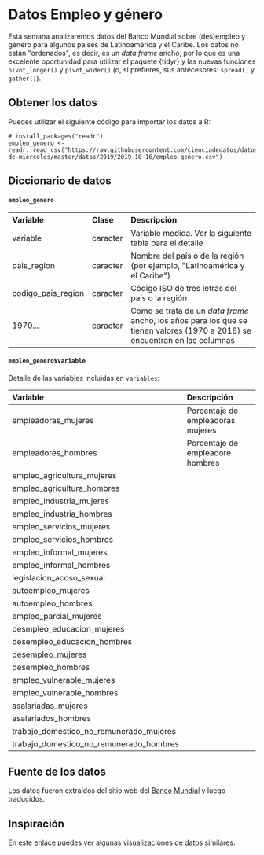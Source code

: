 
# Datos Empleo y género

Esta semana analizaremos datos del Banco Mundial sobre (des)empleo y género para algunos países de Latinoamérica y el Caribe. Los datos no están "ordenados", es decir, es un _data frame_ ancho, por lo que es una excelente oportunidad para utilizar el paquete {tidyr} y las nuevas funciones `pivot_longer()` y `pivot_wider()` (o, si prefieres, sus antecesores: `spread()` y `gather()`).

## Obtener los datos

Puedes utilizar el siguiente código para importar los datos a R:

```
# install_packages("readr")
empleo_genero <- readr::read_csv("https://raw.githubusercontent.com/cienciadedatos/datos-de-miercoles/master/datos/2019/2019-10-16/empleo_genero.csv")
```

## Diccionario de datos

#### `empleo_genero`

|Variable       |Clase               |Descripción |
|:--------------|:-------------------|:-----------|
| variable | caracter | Variable medida. Ver la siguiente tabla para el detalle |
| pais_region | caracter | Nombre del país o de la región (por ejemplo, "Latinoamérica y el Caribe")  |
| codigo_pais_region | caracter | Código ISO de tres letras del país o la región  |
| 1970... | caracter | Como se trata de un _data frame_ ancho, los años para los que se tienen valores (1970 a 2018) se encuentran en las columnas  |

#### `empleo_genero$variable`

Detalle de las variables incluidas en `variables`:

|Variable       |Descripción |
|:--------------|:-----------|
| empleadoras_mujeres | Porcentaje de empleadoras mujeres
| empleadores_hombres | Porcentaje de empleadore hombres
| empleo_agricultura_mujeres |
| empleo_agricultura_hombres |
| empleo_industria_mujeres  |
| empleo_industria_hombres |
| empleo_servicios_mujeres |
| empleo_servicios_hombres |
| empleo_informal_mujeres |
| empleo_informal_hombres |
| legislacion_acoso_sexual |
| autoempleo_mujeres |
| autoempleo_hombres |
| empleo_parcial_mujeres |
| desmpleo_educacion_mujeres |
| desempleo_educacion_hombres |
| desempleo_mujeres |
| desempleo_hombres |
| empleo_vulnerable_mujeres |
| empleo_vulnerable_hombres |
| asalariadas_mujeres |
| asalariados_hombres |
| trabajo_domestico_no_remunerado_mujeres |
| trabajo_domestico_no_remunerado_hombres |


## Fuente de los datos

Los datos fueron extraídos del sitio web del [Banco Mundial](https://databank.worldbank.org/source/gender-statistics) y luego traducidos. 

## Inspiración

En [este enlace](https://ourworldindata.org/female-labor-force-participation-key-facts) puedes ver algunas visualizaciones de datos similares.

